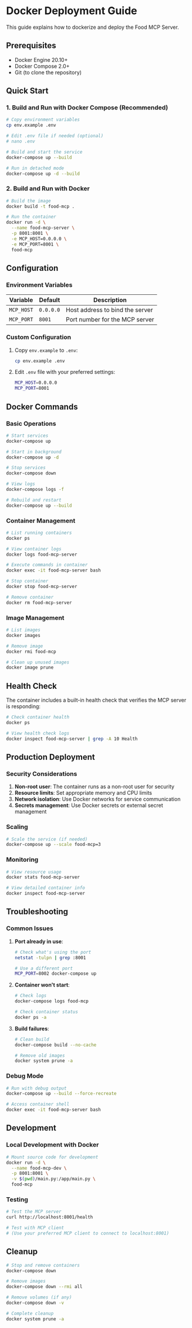 # Docker Deployment Guide

This guide explains how to dockerize and deploy the Food MCP Server.

## Prerequisites

- Docker Engine 20.10+ 
- Docker Compose 2.0+
- Git (to clone the repository)

## Quick Start

### 1. Build and Run with Docker Compose (Recommended)

```bash
# Copy environment variables
cp env.example .env

# Edit .env file if needed (optional)
# nano .env

# Build and start the service
docker-compose up --build

# Run in detached mode
docker-compose up -d --build
```

### 2. Build and Run with Docker

```bash
# Build the image
docker build -t food-mcp .

# Run the container
docker run -d \
  --name food-mcp-server \
  -p 8001:8001 \
  -e MCP_HOST=0.0.0.0 \
  -e MCP_PORT=8001 \
  food-mcp
```

## Configuration

### Environment Variables

| Variable | Default | Description |
|----------|---------|-------------|
| `MCP_HOST` | `0.0.0.0` | Host address to bind the server |
| `MCP_PORT` | `8001` | Port number for the MCP server |

### Custom Configuration

1. Copy `env.example` to `.env`:
   ```bash
   cp env.example .env
   ```

2. Edit `.env` file with your preferred settings:
   ```bash
   MCP_HOST=0.0.0.0
   MCP_PORT=8001
   ```

## Docker Commands

### Basic Operations

```bash
# Start services
docker-compose up

# Start in background
docker-compose up -d

# Stop services
docker-compose down

# View logs
docker-compose logs -f

# Rebuild and restart
docker-compose up --build
```

### Container Management

```bash
# List running containers
docker ps

# View container logs
docker logs food-mcp-server

# Execute commands in container
docker exec -it food-mcp-server bash

# Stop container
docker stop food-mcp-server

# Remove container
docker rm food-mcp-server
```

### Image Management

```bash
# List images
docker images

# Remove image
docker rmi food-mcp

# Clean up unused images
docker image prune
```

## Health Check

The container includes a built-in health check that verifies the MCP server is responding:

```bash
# Check container health
docker ps

# View health check logs
docker inspect food-mcp-server | grep -A 10 Health
```

## Production Deployment

### Security Considerations

1. **Non-root user**: The container runs as a non-root user for security
2. **Resource limits**: Set appropriate memory and CPU limits
3. **Network isolation**: Use Docker networks for service communication
4. **Secrets management**: Use Docker secrets or external secret management

### Scaling

```bash
# Scale the service (if needed)
docker-compose up --scale food-mcp=3
```

### Monitoring

```bash
# View resource usage
docker stats food-mcp-server

# View detailed container info
docker inspect food-mcp-server
```

## Troubleshooting

### Common Issues

1. **Port already in use**:
   ```bash
   # Check what's using the port
   netstat -tulpn | grep :8001
   
   # Use a different port
   MCP_PORT=8002 docker-compose up
   ```

2. **Container won't start**:
   ```bash
   # Check logs
   docker-compose logs food-mcp
   
   # Check container status
   docker ps -a
   ```

3. **Build failures**:
   ```bash
   # Clean build
   docker-compose build --no-cache
   
   # Remove old images
   docker system prune -a
   ```

### Debug Mode

```bash
# Run with debug output
docker-compose up --build --force-recreate

# Access container shell
docker exec -it food-mcp-server bash
```

## Development

### Local Development with Docker

```bash
# Mount source code for development
docker run -d \
  --name food-mcp-dev \
  -p 8001:8001 \
  -v $(pwd)/main.py:/app/main.py \
  food-mcp
```

### Testing

```bash
# Test the MCP server
curl http://localhost:8001/health

# Test with MCP client
# (Use your preferred MCP client to connect to localhost:8001)
```

## Cleanup

```bash
# Stop and remove containers
docker-compose down

# Remove images
docker-compose down --rmi all

# Remove volumes (if any)
docker-compose down -v

# Complete cleanup
docker system prune -a
```
